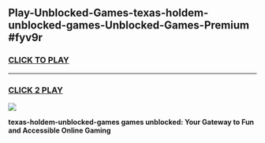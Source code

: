 
## Play-Unblocked-Games-texas-holdem-unblocked-games-Unblocked-Games-Premium #fyv9r
<h3>
<a href="https://premium.freeplayer.one?title=texas-holdem-unblocked-games&ref=12M">CLICK TO PLAY</a></h3>
<hr>

<h3>
<a href="https://premium.freeplayer.one?title=texas-holdem-unblocked-games&ref=12M">CLICK 2 PLAY</a>
  
</h3>

<a href="https://premium.freeplayer.one?title=texas-holdem-unblocked-games&ref=12M"><img src="https://clearcache.store/games.png"></a>


**texas-holdem-unblocked-games games unblocked: Your Gateway to Fun and Accessible Online Gaming**
